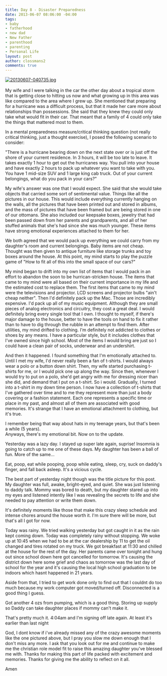 ```yaml
---
title: Day 8 - Disaster Preparedness
date: 2013-06-07 08:06:00 -04:00
tags:
- baby
- fatherhood
- new dad
- New Father
- parenthood
- parenting
- Personal Life
layout: post
author: clossmans2
comments: true
---
```


<a href="http://sethclossman.com/blog/wp-content/uploads/2013/06/20130607-040735.jpg"><img src="http://sethclossman.com/blog/wp-content/uploads/2013/06/20130607-040735.jpg" alt="20130607-040735.jpg" class="alignnone size-full" /></a><br /><br />My wife and I were talking in the car the other day about a tropical storm that is getting close to hitting us now and what growing up in this area was like compared to the area where I grew up.  She mentioned that preparing for a hurricane was a difficult process, but that it made her care more about relationships than possessions.  She said that they knew they could only take what would fit in their car.  That meant that a family of 4 could only take the things that mattered most to them.

In a mental preparedness measure/critical thinking question (not really critical thinking, just a thought exercise),  I posed the following scenario to consider:

<!--more-->

"There is a hurricane bearing down on the next state over or is just off the shore of your current residence.  In 3 hours, it will be too late to leave.  It takes exactly 1 hour to get out the hurricanes way.  You pull into your house and have exactly 2 hours to pack up whatever you want to take with you.  You have 1 mid-size SUV and 1 large king cab truck.  Out of your current belongings, what do you pack in your cars?"

My wife's answer was one that I would expect.  She said that she would take objects that carried some sort of sentimental value.  Things like all the pictures in our house.  This would include everything currently hanging on the walls, all the pictures that have been printed out and stored in albums, and the mass of pictures that have been framed but are being stored in one of our ottomans.  She also included our keepsake boxes, jewelry that had been passed down from her parents and grandparents, and all of her stuffed animals that she's had since she was much younger.  These items have strong emotional experiences attached to them for her. 

We both agreed that we would pack up everything we could carry from my daughter's room and current belongings.  Baby items are not cheap.  Thought was then given to antique furniture like storage trunks and toy boxes around the house.  At this point, my mind starts to play the puzzle game of "How to fit all of this into the small space of our cars?"

My mind began to drift into my own list of items that I would pack in an effort to abandon the soon to be hurrican-stricken house.  The items that came to my mind were all based on their current importance in my life and the estimated cost to replace them.   The first items that came to my mind were the televisions and projector.  LCD screens and projector bulbs "ain't cheap neither".  Then I'd definitely pack up the Mac.  Those are incredibly expensive.  I'd pack up all of my music equipment. Although they are small pieces of analog electronics and circuitry,  they cost a great deal.  I would definitely bring every single tool that I own.  I thought to myself, if there's major damage to the house, better to have the tools on hand to fix it rather than to have to dig through the rubble in an attempt to find them.  After utilities, my mind drifted to clothing.  I'm definitely not addicted to clothes or shoes by any means.  I have a particular style, but it includes clothes that I've owned since high school.  Most of the items I would bring are just so I could have a clean pair of socks, underwear and an undershirt.  

And then it happened.  I found something that I'm emotionally attached to.  Until I met my wife, I'd never really been a fan of t-shirts.  I would always wear a polo or a button down shirt.  Then, my wife started purchasing t-shirts for me, or I would pick one up along the way.  Since then, whenever I would try to put on a polo, she'd get angry with me for dressing nicer than she did, and demand that I put on a t-shirt.  So i would.  Gradually,  I turned into a t-shirt in my down time person.  I now have a collection of t-shirts that I've gathered over time and to me they represent more than just a body covering or a fashion statement.  Each one represents a specific time or place in my past, and almost all of them are associated with good memories.  It's strange that I have an emotional attachment to clothing, but it's true.

I remember being that way about hats in my teenage years, but that's been a while (5 years).  
Anyways,  there's my emotional bit.  Now on to the update.

Yesterday was a lazy day.  I stayed up super late again, suprise!  Insomnia is going to catch up to me one of these days.  My daughter has been a ball of fun.  More of the same...

Eat, poop, eat while pooping, poop while eating, sleep, cry, suck on daddy's finger, and fall back asleep.  It's a vicious cycle.  

The best part of yesterday night though was the title picture for this post.  My daughter was full, awake, bright-eyed, and quiet. She was just listening to daddy talk.  Mommy was bored to death, but my daughter stared up into my eyes and listened intently like I was revealing the secrets to life and she needed to pay attention or write them down.  

It's definitely moments like those that make this crazy sleep schedule and intense chores around the house worth it.  I'm sure there will be more, but that's all I got for now.

Today was rainy.  We tried walking yesterday but got caught in it as the rain kept coming down.  Today was completely rainy without stopping.  We woke up at 10:45 when we had to be at the car dealership by 11 to get the oil changed and tires rotated on my truck.  We got breakfast at 11:30 and chilled at the house for the rest of the day.  Her parents came over tonight and hung out since school down here got cancelled for tomorrow.  It's causing the district down here some grief and chaos as tomorrow was the last day of school for the year and it's causing the local high school graduation to be indoors which hasnt happened in 21 years.  

Aside from that, I tried to get work done only to find out that I couldnt do too much because my work computer got moved/turned off.  Disconnected is a good thing I guess.  

Got another 4 ozs from pumping, which is a good thing.  Storing up supply so Daddy can take daughter places if mommy can't make it.

That's pretty much it.  4:04am and I'm signing off late again.  At least it's earlier than last night

God, I dont know if i've already missed any of the crazy awesome moments like the one pictured above, but I pray you slow me down enough that I don't miss any more.  I ask that you look out for me and continue to make me the christian role model fit to raise this amazing daughter you've blessed me with.  Thanks for making this part of life packed with excitement and memories.  Thanks for giving me the ability to reflect on it all.

Amen

